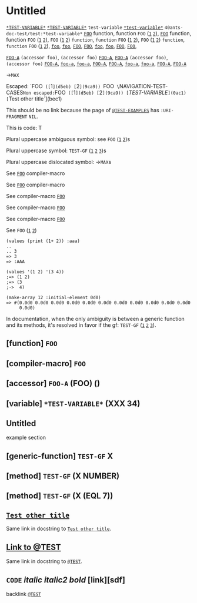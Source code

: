 <a id="x-2840ANTS-DOC-TEST-2FTEST-3A-3A-40TEST-2040ANTS-DOC-2FLOCATIVES-3ASECTION-29"></a>

# Untitled

[`*TEST-VARIABLE*`](0ac1)
[`*TEST-VARIABLE*`](0ac1)
`test-variable`
[`*test-variable*`](0ac1)
`40ants-doc-test/test:*test-variable*`
[`FOO`](9ca9) function, function `FOO` ([`1`](d5eb) [`2`](9ca9)),
[`FOO`](9ca9) function, function `FOO` ([`1`](d5eb) [`2`](9ca9)),
`FOO` ([`1`](d5eb) [`2`](9ca9)) `function`, `function` `FOO` ([`1`](d5eb) [`2`](9ca9)),
`FOO` ([`1`](d5eb) [`2`](9ca9)) `function`, `function` `FOO` ([`1`](d5eb) [`2`](9ca9)),
[`foo`](9ca9),
[`foo`](9ca9),
[`FOO`](9ca9),
[`FOO`](9ca9),
[`foo`](9ca9),
[`foo`](9ca9),
[`FOO`](9ca9),
[`FOO`](9ca9),

[`FOO-A`](742b) `(accessor foo)`, `(accessor foo)` [`FOO-A`](742b),
[`FOO-A`](742b) `(accessor foo)`, `(accessor foo)` [`FOO-A`](742b),
[`foo-a`](742b),
[`foo-a`](742b),
[`FOO-A`](742b),
[`FOO-A`](742b),
[`foo-a`](742b),
[`foo-a`](742b),
[`FOO-A`](742b),
[`FOO-A`](742b)

->`MAX`

Escaped: \`FOO` ([`1`](d5eb) [`2`](9ca9)) `FOO` \`NAVIGATION-TEST-CASES`
Non escaped: `FOO` ([`1`](d5eb) [`2`](9ca9)) [`*TEST-VARIABLE*`](0ac1)
[`Test other title`](bec1)

This should be no link because the page of [`@TEST-EXAMPLES`](3bc3)
has `:URI-FRAGMENT` `NIL`.

This is code: T

Plural uppercase ambiguous symbol: see `FOO` ([`1`](d5eb) [`2`](9ca9))s

Plural uppercase symbol: `TEST-GF` ([`1`](97c8) [`2`](7f0a) [`3`](57ea))s

Plural uppercase dislocated symbol: ->`MAX`s

See
[`FOO`](d5eb) compiler-macro

See [`FOO`](d5eb)
compiler-macro

See
compiler-macro [`FOO`](d5eb)

See compiler-macro
[`FOO`](d5eb)

See
compiler-macro 
[`FOO`](d5eb)

See
`FOO` ([`1`](d5eb) [`2`](9ca9))

```cl-transcript
(values (print (1+ 2)) :aaa)
..
.. 3 
=> 3
=> :AAA
```
```cl-transcript
(values '(1 2) '(3 4))
;=> (1 2)
;=> (3
;->  4)
```
```cl-transcript
(make-array 12 :initial-element 0d0)
=> #(0.0d0 0.0d0 0.0d0 0.0d0 0.0d0 0.0d0 0.0d0 0.0d0 0.0d0 0.0d0 0.0d0
     0.0d0)
```
In documentation, when the only ambiguity is between a generic
function and its methods, it's resolved in favor if the gf:
`TEST-GF` ([`1`](97c8) [`2`](7f0a) [`3`](57ea)).

<a id="x-2840ANTS-DOC-TEST-2FTEST-3A-3AFOO-20FUNCTION-29"></a>

## [function] `FOO`

<a id="x-2840ANTS-DOC-TEST-2FTEST-3A-3AFOO-20-28COMPILER-MACRO-29-29"></a>

## [compiler-macro] `FOO`

<a id="x-2840ANTS-DOC-TEST-2FTEST-3A-3AFOO-A-20-2840ANTS-DOC-2FLOCATIVES-3AACCESSOR-2040ANTS-DOC-TEST-2FTEST-3A-3AFOO-29-29"></a>

## [accessor] `FOO-A` (FOO) ()

<a id="x-2840ANTS-DOC-TEST-2FTEST-3A-3A-2ATEST-VARIABLE-2A-20-28VARIABLE-29-29"></a>

## [variable] `*TEST-VARIABLE*` (XXX 34)

<a id="x-2840ANTS-DOC-TEST-2FTEST-3A-3A-40TEST-EXAMPLES-2040ANTS-DOC-2FLOCATIVES-3ASECTION-29"></a>

## Untitled

example section

<a id="x-2840ANTS-DOC-TEST-2FTEST-3A-3ATEST-GF-20GENERIC-FUNCTION-29"></a>

## [generic-function] `TEST-GF` X

<a id="x-2840ANTS-DOC-TEST-2FTEST-3A-3ATEST-GF-20-28METHOD-20NIL-20-28NUMBER-29-29-29"></a>

## [method] `TEST-GF` (X NUMBER)

<a id="x-2840ANTS-DOC-TEST-2FTEST-3A-3ATEST-GF-20-28METHOD-20NIL-20-28-28EQL-207-29-29-29-29"></a>

## [method] `TEST-GF` (X (EQL 7))

<a id="x-2840ANTS-DOC-TEST-2FTEST-3A-3A-40TEST-SECTION-WITH-LINK-TO-OTHER-PAGE-IN-TITLE-2040ANTS-DOC-2FLOCATIVES-3ASECTION-29"></a>

## [`Test other title`](bec1)

Same link in docstring to [`Test other title`](bec1).

<a id="x-2840ANTS-DOC-TEST-2FTEST-3A-3A-40TEST-SECTION-WITH-LINK-TO-SAME-PAGE-IN-TITLE-2040ANTS-DOC-2FLOCATIVES-3ASECTION-29"></a>

## [Link to @TEST](e40d)

Same link in docstring to [`@TEST`](e40d).

<a id="x-2840ANTS-DOC-TEST-2FTEST-3A-3A-40TEST-TRICKY-TITLE-2040ANTS-DOC-2FLOCATIVES-3ASECTION-29"></a>

## `CODE` *italic* _italic2_ *bold* [link][sdf] <thing>

backlink [`@TEST`](e40d)


[0ac1]: #x-2840ANTS-DOC-TEST-2FTEST-3A-3A-2ATEST-VARIABLE-2A-20-28VARIABLE-29-29
[e40d]: #x-2840ANTS-DOC-TEST-2FTEST-3A-3A-40TEST-2040ANTS-DOC-2FLOCATIVES-3ASECTION-29
[3bc3]: #x-2840ANTS-DOC-TEST-2FTEST-3A-3A-40TEST-EXAMPLES-2040ANTS-DOC-2FLOCATIVES-3ASECTION-29
[d5eb]: #x-2840ANTS-DOC-TEST-2FTEST-3A-3AFOO-20-28COMPILER-MACRO-29-29
[9ca9]: #x-2840ANTS-DOC-TEST-2FTEST-3A-3AFOO-20FUNCTION-29
[742b]: #x-2840ANTS-DOC-TEST-2FTEST-3A-3AFOO-A-20-2840ANTS-DOC-2FLOCATIVES-3AACCESSOR-2040ANTS-DOC-TEST-2FTEST-3A-3AFOO-29-29
[97c8]: #x-2840ANTS-DOC-TEST-2FTEST-3A-3ATEST-GF-20-28METHOD-20NIL-20-28-28EQL-207-29-29-29-29
[7f0a]: #x-2840ANTS-DOC-TEST-2FTEST-3A-3ATEST-GF-20-28METHOD-20NIL-20-28NUMBER-29-29-29
[57ea]: #x-2840ANTS-DOC-TEST-2FTEST-3A-3ATEST-GF-20GENERIC-FUNCTION-29
[bec1]: other/test-other.md#x-2840ANTS-DOC-TEST-2FTEST-3A-3A-40TEST-OTHER-2040ANTS-DOC-2FLOCATIVES-3ASECTION-29